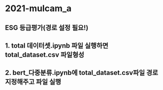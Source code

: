 # 2021-mulcam_a


## ESG 등급평가(경로 설정 필요!)

## 1. total 데이터셋.ipynb 파일 실행하면 total_dataset.csv 파일형성

## 2. bert_다중분류.ipynb에 total_dataset.csv파일 경로 지정해주고 파일 실행 
